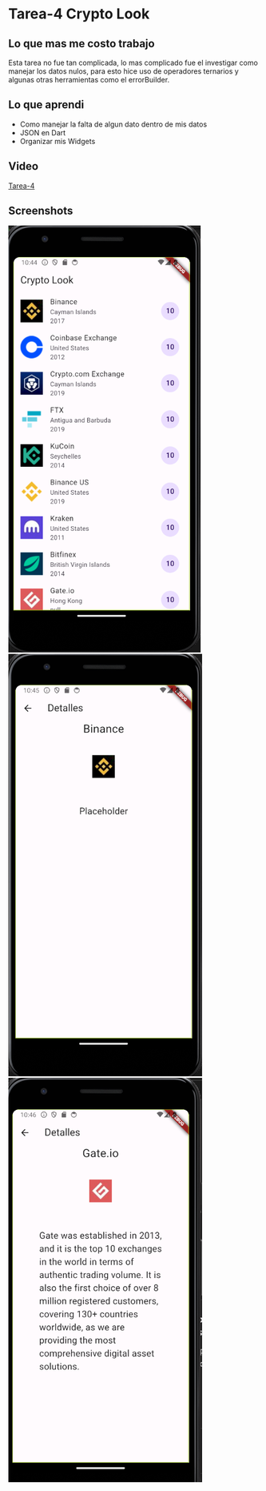 # Tarea-4 Crypto Look

## Lo que mas me costo trabajo 

  Esta tarea no fue tan complicada, lo mas complicado fue el investigar como manejar los datos nulos, 
  para esto hice uso de operadores ternarios y algunas otras herramientas como el errorBuilder.

## Lo que aprendi

  - Como manejar la falta de algun dato dentro de mis datos
  - JSON en Dart
  - Organizar mis Widgets

## Video

[Tarea-4](https://youtu.be/20CLZQE7PPw)

## Screenshots

![Screenshot01](<./screenshots/Screenshot1.png>)
![Screenshot02](<./screenshots/Screnshot2.png>)
![Screenshot02](<./screenshots/Screenshot3.png>)

